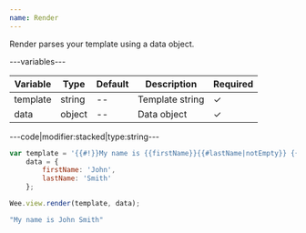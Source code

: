 ```yaml
---
name: Render
---
```


Render parses your template using a data object.

---variables---

| Variable | Type | Default | Description | Required |
| -- | -- | -- | -- | -- |
| template | string | -- | Template string | ✓ |
| data | object | -- | Data object | ✓ |

---code|modifier:stacked|type:string---

```javascript
var template = '{{#!}}My name is {{firstName}}{{#lastName|notEmpty}} {{lastName}}{{/lastName}}{{/!}}'
	data = {
		firstName: 'John',
		lastName: 'Smith'
	};

Wee.view.render(template, data);
```

```javascript
"My name is John Smith"
```